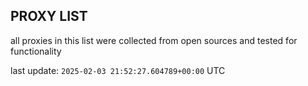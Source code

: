 ## PROXY LIST

all proxies in this list were collected from open sources and tested for functionality

last update: `2025-02-03 21:52:27.604789+00:00` UTC